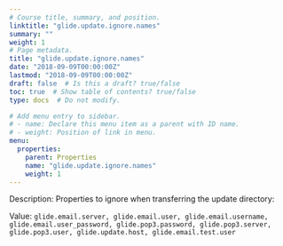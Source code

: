 ```yaml
---
# Course title, summary, and position.
linktitle: "glide.update.ignore.names"
summary: ""
weight: 1
# Page metadata.
title: "glide.update.ignore.names"
date: "2018-09-09T00:00:00Z"
lastmod: "2018-09-09T00:00:00Z"
draft: false  # Is this a draft? true/false
toc: true  # Show table of contents? true/false
type: docs  # Do not modify.

# Add menu entry to sidebar.
# - name: Declare this menu item as a parent with ID name.
# - weight: Position of link in menu.
menu:
  properties:
    parent: Properties
    name: "glide.update.ignore.names"
    weight: 1
---
```


Description: Properties to ignore when transferring the update directory:


Value: `glide.email.server, glide.email.user, glide.email.username, 
			glide.email.user_password, glide.pop3.password, glide.pop3.server, 
			glide.pop3.user, glide.update.host, glide.email.test.user`